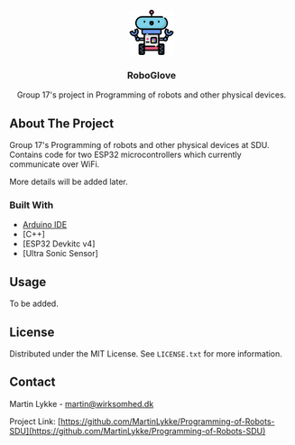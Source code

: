 <div id="top"></div>

<!-- PROJECT LOGO -->
<br />
<div align="center">
  <a href="https://github.com/MartinLykke/Programming-of-Robots-SDU">
    <img src="images/logo.png" alt="Logo" width="80" height="80">
  </a>

  <h3 align="center">RoboGlove</h3>

  <p align="center">
    Group 17's project in Programming of robots and other physical devices.
    <br />
  </p>
</div>

<!-- ABOUT THE PROJECT -->

## About The Project

Group 17's Programming of robots and other physical devices at SDU. Contains code for two ESP32 microcontrollers which currently communicate over WiFi.

More details will be added later.

### Built With

- [Arduino IDE](https://www.arduino.cc/en/software)
- [C++]
- [ESP32 Devkitc v4]
- [Ultra Sonic Sensor]

<!-- USAGE EXAMPLES -->

## Usage

To be added.

<!-- LICENSE -->

## License

Distributed under the MIT License. See `LICENSE.txt` for more information.

<!-- CONTACT -->

## Contact

Martin Lykke - martin@wirksomhed.dk

Project Link: [https://github.com/MartinLykke/Programming-of-Robots-SDU](https://github.com/MartinLykke/Programming-of-Robots-SDU)
